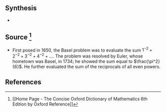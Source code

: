 ## Synthesis
- 
## Source [^1]
- First posed in 1650, the Basel problem was to evaluate the sum $1^{-2}+2^{-2}+3^{-2}+4^{-2}+....$ The problem was resolved by Euler, whose hometown was Basel, in 1734; he showed the sum equal to $\frac{\pi^2}{6}$. He further evaluated the sum of the reciprocals of all even powers. 
## References

[^1]: [[Home Page - The Concise Oxford Dictionary of Mathematics 6th Edition by Oxford Reference]]